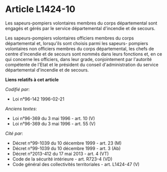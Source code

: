 # Article L1424-10

Les sapeurs-pompiers volontaires membres du corps départemental sont engagés et gérés par le service départemental d'incendie
et de secours.

Les sapeurs-pompiers volontaires officiers membres du corps départemental et, lorsqu'ils sont choisis parmi les sapeurs-
pompiers volontaires non officiers membres du corps départemental, les chefs de centre d'incendie et de secours sont nommés
dans leurs fonctions et, en ce qui concerne les officiers, dans leur grade, conjointement par l'autorité compétente de l'Etat
et le président du conseil d'administration du service départemental d'incendie et de secours.

**Liens relatifs à cet article**

_Codifié par_:

  - Loi n°96-142 1996-02-21

_Anciens textes_:

  - Loi n°96-369 du 3 mai 1996 - art. 10 (V)
  - Loi n°96-369 du 3 mai 1996 - art. 55 (V)

_Cité par_:

  - Décret n°99-1039 du 10 décembre 1999 - art. 23 (M)
  - Décret n°99-1039 du 10 décembre 1999 - art. 3 (Ab)
  - Décret n°2013-412 du 17 mai 2013 - art. 4 (VT)
  - Code de la sécurité intérieure - art. R723-4 (VD)
  - Code général des collectivités territoriales - art. L1424-47 (V)
